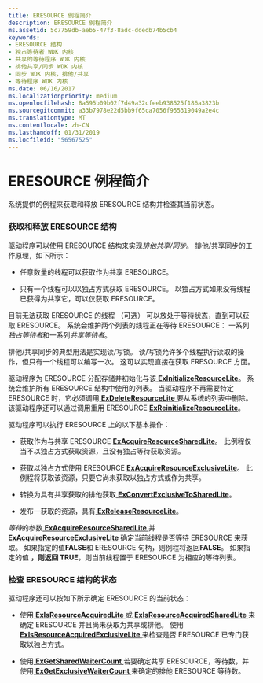 ```yaml
---
title: ERESOURCE 例程简介
description: ERESOURCE 例程简介
ms.assetid: 5c7759db-aeb5-47f3-8adc-ddedb74b5cb4
keywords:
- ERESOURCE 结构
- 独占等待者 WDK 内核
- 共享的等待程序 WDK 内核
- 排他共享/同步 WDK 内核
- 同步 WDK 内核，排他/共享
- 等待程序 WDK 内核
ms.date: 06/16/2017
ms.localizationpriority: medium
ms.openlocfilehash: 8a595b09b02f7d49a32cfeeb938525f186a3823b
ms.sourcegitcommit: a33b7978e22d5bb9f65ca7056f955319049a2e4c
ms.translationtype: MT
ms.contentlocale: zh-CN
ms.lasthandoff: 01/31/2019
ms.locfileid: "56567525"
---
```

# <a name="introduction-to-eresource-routines"></a>ERESOURCE 例程简介





系统提供的例程来获取和释放 ERESOURCE 结构并检查其当前状态。

### <a name="acquiring-and-releasing-an-eresource-structure"></a>获取和释放 ERESOURCE 结构

驱动程序可以使用 ERESOURCE 结构来实现*排他共享/同步*。 排他/共享同步的工作原理，如下所示：

-   任意数量的线程可以获取作为共享 ERESOURCE。

-   只有一个线程可以以独占方式获取 ERESOURCE。 以独占方式如果没有线程已获得为共享它，可以仅获取 ERESOURCE。

目前无法获取 ERESOURCE 的线程 （可选） 可以放处于等待状态，直到可以获取 ERESOURCE。 系统会维护两个列表的线程正在等待 ERESOURCE： 一系列*独占等待者*和一系列*共享等待者*。

排他/共享同步的典型用法是实现读/写锁。 读/写锁允许多个线程执行读取的操作，但只有一个线程可以编写一次。 这可以实现直接在获取 ERESOURCE 方面。

驱动程序为 ERESOURCE 分配存储并初始化与该[ **ExInitializeResourceLite**](https://msdn.microsoft.com/library/windows/hardware/ff545317)。 系统会维护所有 ERESOURCE 结构中使用的列表。 当驱动程序不再需要特定 ERESOURCE 时，它必须调用[ **ExDeleteResourceLite** ](https://msdn.microsoft.com/library/windows/hardware/ff544578)要从系统的列表中删除。 该驱动程序还可以通过调用重用 ERESOURCE [ **ExReinitializeResourceLite**](https://msdn.microsoft.com/library/windows/hardware/ff545542)。

驱动程序可以执行 ERESOURCE 上的以下基本操作：

-   获取作为与共享 ERESOURCE [ **ExAcquireResourceSharedLite**](https://msdn.microsoft.com/library/windows/hardware/ff544363)。 此例程仅当不以独占方式获取资源，且没有独占等待获取资源。

-   获取以独占方式使用 ERESOURCE [ **ExAcquireResourceExclusiveLite**](https://msdn.microsoft.com/library/windows/hardware/ff544351)。 此例程将获取该资源，只要它尚未获取以独占方式或作为共享。

-   转换为具有共享获取的排他获取[ **ExConvertExclusiveToSharedLite**](https://msdn.microsoft.com/library/windows/hardware/ff544558)。

-   发布一获取的资源，具有[ **ExReleaseResourceLite**](https://msdn.microsoft.com/library/windows/hardware/ff545597)。

*等待*的参数[ **ExAcquireResourceSharedLite** ](https://msdn.microsoft.com/library/windows/hardware/ff544363)并[ **ExAcquireResourceExclusiveLite** ](https://msdn.microsoft.com/library/windows/hardware/ff544351)确定当前线程是否等待 ERESOURCE 来获取。 如果指定的值**FALSE**和 ERESOURCE 句柄，则例程将返回**FALSE**。 如果指定的值 **，则返回 TRUE**，则当前线程置于 ERESOURCE 为相应的等待列表。

### <a name="examining-the-state-of-an-eresource-structure"></a>检查 ERESOURCE 结构的状态

驱动程序还可以按如下所示确定 ERESOURCE 的当前状态：

-   使用[ **ExIsResourceAcquiredLite** ](https://msdn.microsoft.com/library/windows/hardware/ff545466)或[ **ExIsResourceAcquiredSharedLite** ](https://msdn.microsoft.com/library/windows/hardware/ff545477)来确定 ERESOURCE 并且尚未获取为共享或排他。 使用[ **ExIsResourceAcquiredExclusiveLite** ](https://msdn.microsoft.com/library/windows/hardware/ff545458)来检查是否 ERESOURCE 已专门获取以独占方式。

-   使用[ **ExGetSharedWaiterCount** ](https://msdn.microsoft.com/library/windows/hardware/ff545290)若要确定共享 ERESOURCE，等待数，并使用[ **ExGetExclusiveWaiterCount** ](https://msdn.microsoft.com/library/windows/hardware/ff544618)来确定的排他 ERESOURCE 等待数。

 

 




